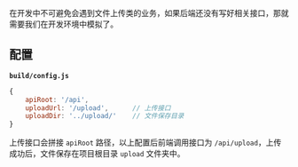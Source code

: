 在开发中不可避免会遇到文件上传类的业务，如果后端还没有写好相关接口，那就需要我们在开发环境中模拟了。

## 配置

**`build/config.js`**

```js
{
    apiRoot: '/api',
    uploadUrl: '/upload',      // 上传接口
    uploadDir: '../upload/'    // 文件保存目录
}
```

上传接口会拼接 `apiRoot` 路径，以上配置后前端调用接口为 `/api/upload`，上传成功后，文件保存在项目根目录 `upload` 文件夹中。
